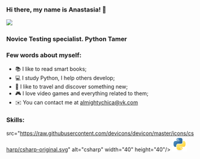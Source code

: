### Hi there, my name is Anastasia! 👋

![](https://komarev.com/ghpvc/?username=almightychica)

### Novice Testing specialist. Python Tamer

### Few words about myself:

* 📚 I like to read smart books; 
* 💻 I study Python, I help others develop; 
* 🌄 I like to travel and discover something new; 
* 🎮 I love video games and everything related to them;
* ✉️  You can contact me at [almightychica@vk.com](mailto:almightychica@@vk.com)

### Skills:

src="https://raw.githubusercontent.com/devicons/devicon/master/icons/csharp/csharp-original.svg" alt="csharp" width="40" height="40"/> </a>
<a href="https://www.python.org" target="_blank" rel="noreferrer"> <img src="https://raw.githubusercontent.com/devicons/devicon/master/icons/python/python-original.svg" alt="python" width="40" height="40"/> </a> </p>
